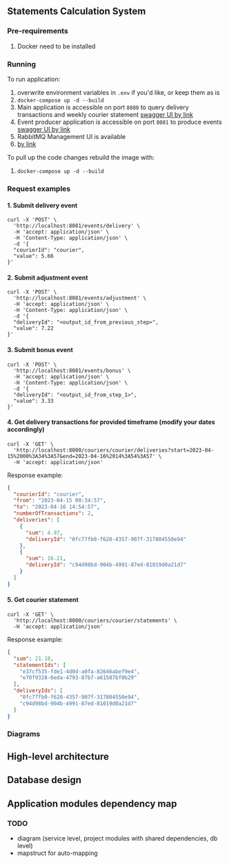 ## Statements Calculation System

### Pre-requirements

1. Docker need to be installed

### Running

To run application:

1. overwrite environment variables in `.env` if you'd like, or keep them as is
2. `docker-compose up -d --build`
3. Main application is accessible on port `8080` to query delivery transactions and weekly courier statement
   [swagger UI by link](http://localhost:8080/swagger-ui/index.html?configUrl=/v3/api-docs/swagger-config#/)
4. Event producer application is accessible on port `8081` to produce events
   [swagger UI by link](http://localhost:8081/swagger-ui/index.html?configUrl=/v3/api-docs/swagger-config#/)
5. RabbitMQ Management UI is available
6. [by link](http://localhost:15672/#/queues)

To pull up the code changes rebuild the image with:

1. `docker-compose up -d --build`

### Request examples

#### 1. Submit delivery event
```
curl -X 'POST' \
  'http://localhost:8081/events/delivery' \
  -H 'accept: application/json' \
  -H 'Content-Type: application/json' \
  -d '{
  "courierId": "courier",
  "value": 5.66
}'
```

#### 2. Submit adjustment event
```
curl -X 'POST' \
  'http://localhost:8081/events/adjustment' \
  -H 'accept: application/json' \
  -H 'Content-Type: application/json' \
  -d '{
  "deliveryId": "<output_id_from_previous_step>",
  "value": 7.22
}'
```

#### 3. Submit bonus event
```
curl -X 'POST' \
  'http://localhost:8081/events/bonus' \
  -H 'accept: application/json' \
  -H 'Content-Type: application/json' \
  -d '{
  "deliveryId": "<output_id_from_step_1>",
  "value": 3.33
}'
```

#### 4. Get delivery transactions for provided timeframe (modify your dates accordingly)
```
curl -X 'GET' \
  'http://localhost:8080/couriers/courier/deliveries?start=2023-04-15%2000%3A34%3A57&end=2023-04-16%2014%3A54%3A57' \
  -H 'accept: application/json'
```
Response example:
```json
{
  "courierId": "courier",
  "from": "2023-04-15 00:34:57",
  "to": "2023-04-16 14:54:57",
  "numberOfTransactions": 2,
  "deliveries": [
    {
      "sum": 4.97,
      "deliveryId": "0fc77fb0-f620-4357-907f-317804550e94"
    },
    {
      "sum": 16.21,
      "deliveryId": "c94d98bd-904b-4991-87ed-81019d0a21d7"
    }
  ]
}
```

#### 5. Get courier statement
```
curl -X 'GET' \
  'http://localhost:8080/couriers/courier/statements' \
  -H 'accept: application/json'
```
Response example:
```json
{
  "sum": 21.18,
  "statementIds": [
    "e37cf535-fde1-4d0d-a0fa-82646abef9e4",
    "e70f9328-6eda-4793-87b7-a61587bf0b29"
  ],
  "deliveryIds": [
    "0fc77fb0-f620-4357-907f-317804550e94",
    "c94d98bd-904b-4991-87ed-81019d0a21d7"
  ]
}
```

### Diagrams

## High-level architecture

## Database design

## Application modules dependency map

### TODO
- diagram (service level, project modules with shared dependencies, db level)
- mapstruct for auto-mapping
